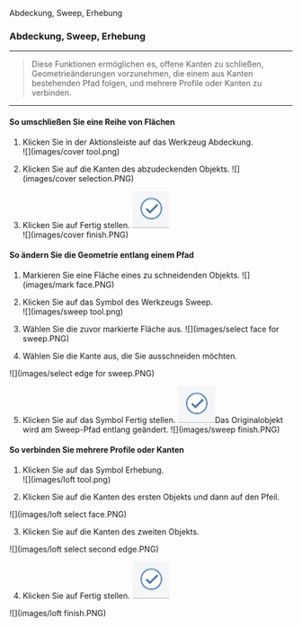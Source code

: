 

Abdeckung, Sweep, Erhebung

### Abdeckung, Sweep, Erhebung

---

> Diese Funktionen ermöglichen es, offene Kanten zu schließen, Geometrieänderungen vorzunehmen, die einem aus Kanten bestehenden Pfad folgen, und mehrere Profile oder Kanten zu verbinden.

---

#### So umschließen Sie eine Reihe von Flächen

1. Klicken Sie in der Aktionsleiste auf das Werkzeug Abdeckung. <br xmlns="http://www.w3.org/1999/xhtml"/> ![](images/cover tool.png)

2. Klicken Sie auf die Kanten des abzudeckenden Objekts. ![](images/cover selection.PNG)

3. Klicken Sie auf Fertig stellen. ![](images/GUID-E23D787E-5F90-4DE1-B690-03306F0CB4B2-low.png) <br xmlns="http://www.w3.org/1999/xhtml"/> ![](images/cover finish.PNG)

#### So ändern Sie die Geometrie entlang einem Pfad

1. Markieren Sie eine Fläche eines zu schneidenden Objekts. ![](images/mark face.PNG)

2. Klicken Sie auf das Symbol des Werkzeugs Sweep. <br xmlns="http://www.w3.org/1999/xhtml"/> ![](images/sweep tool.png)

3. Wählen Sie die zuvor markierte Fläche aus. ![](images/select face for sweep.PNG)

4. Wählen Sie die Kante aus, die Sie ausschneiden möchten.

![](images/select edge for sweep.PNG)

5. Klicken Sie auf das Symbol Fertig stellen. ![](images/GUID-E23D787E-5F90-4DE1-B690-03306F0CB4B2-low.png)Das Originalobjekt wird am Sweep-Pfad entlang geändert. ![](images/sweep finish.PNG)

#### So verbinden Sie mehrere Profile oder Kanten

1. Klicken Sie auf das Symbol Erhebung. <br xmlns="http://www.w3.org/1999/xhtml"/> ![](images/loft tool.png)

2. Klicken Sie auf die Kanten des ersten Objekts und dann auf den Pfeil.

![](images/loft select face.PNG)

3. Klicken Sie auf die Kanten des zweiten Objekts.

![](images/loft select second edge.PNG)

4. Klicken Sie auf Fertig stellen. ![](images/GUID-E23D787E-5F90-4DE1-B690-03306F0CB4B2-low.png)

![](images/loft finish.PNG)

